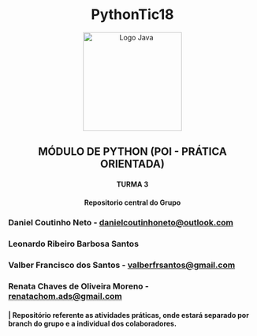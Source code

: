 <h1 align="center">PythonTic18</h1>


<div align="center">
  <img src="https://raw.githubusercontent.com/jmnote/z-icons/master/svg/python.svg" alt="Logo Java" width="200">
</div>


<h2 align="center">MÓDULO DE PYTHON (POI - PRÁTICA ORIENTADA)</h2>
<h4 align="center">TURMA 3</h4>
<h4 align="center">Repositorio central do Grupo</h4>

### Daniel Coutinho Neto - danielcoutinhoneto@outlook.com 
### Leonardo Ribeiro Barbosa Santos ###
### Valber Francisco dos Santos - valberfrsantos@gmail.com
### Renata Chaves de Oliveira Moreno - renatachom.ads@gmail.com

 
#### | Repositório referente as atividades práticas, onde estará separado por branch do grupo e a individual dos colaboradores. 

